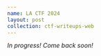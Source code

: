 ```yaml
---
name: LA CTF 2024 
layout: post
collection: ctf-writeups-web 
---
```

*In progress! Come back soon!*
